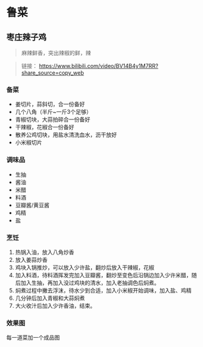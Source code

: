 # 鲁菜

## 枣庄辣子鸡

> 麻辣鲜香，突出辣椒的鲜，辣

>链接： https://www.bilibili.com/video/BV14B4y1M7RR?share_source=copy_web 


### 备菜
- 姜切片，蒜斜切，合一份备好
- 几个八角（半斤~一斤3个足够）
- 青椒切块，大蒜拍碎合一份备好
- 干辣椒，花椒合一份备好
- 散养公鸡切块，用盐水清洗血水，沥干放好
- 小米椒切片

### 调味品
- 生抽
- 酱油
- 米醋
- 料酒
- 豆瓣酱/黄豆酱
- 鸡精
- 盐

### 烹饪
1. 热锅入油，放入八角炒香
2. 放入姜蒜炒香
3. 鸡块入锅推炒，可以放入少许盐，翻炒后放入干辣椒，花椒
4. 加入料酒，待料酒挥发完加入豆瓣酱，翻炒至变色后沿锅边加入少许米醋，随后加入生抽，再加入没过鸡块的清水，加入老抽调色后焖煮。
5. 焖煮过程中撇去浮沫，待水少到合适，加入小米椒开始调味，加入盐、鸡精
6. 几分钟后加入青椒和大蒜焖煮
7. 大火收汁后加入少许香油，结束。

### 效果图
每一道菜加一个成品图